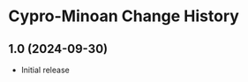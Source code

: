 Cypro-Minoan Change History
====================

1.0 (2024-09-30)
----------------
* Initial release
